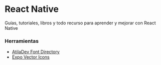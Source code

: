 # React Native
Guías, tutoriales, libros y todo recurso para aprender y mejorar con React Native

### Herramientas
- [AtilaDev Font Directory](https://icons.expo.fyi/Index)
- [Expo Vector Icons](https://directory-by-atiladev-com.netlify.app/)